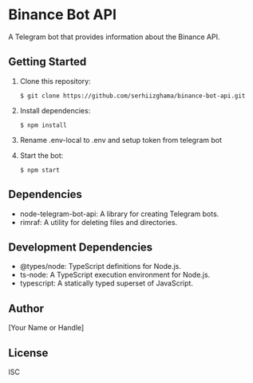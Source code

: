 # Binance Bot API

A Telegram bot that provides information about the Binance API.

## Getting Started

1. Clone this repository:

    ```$ git clone https://github.com/serhiizghama/binance-bot-api.git```

2. Install dependencies:

    ```$ npm install```

3. Rename .env-local to .env and setup token from telegram bot

4. Start the bot:

    ```$ npm start```

## Dependencies

- node-telegram-bot-api: A library for creating Telegram bots.
- rimraf: A utility for deleting files and directories.

## Development Dependencies

- @types/node: TypeScript definitions for Node.js.
- ts-node: A TypeScript execution environment for Node.js.
- typescript: A statically typed superset of JavaScript.

## Author

[Your Name or Handle]

## License

ISC
